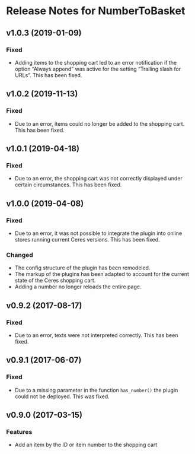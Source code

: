 # Release Notes for NumberToBasket

## v1.0.3 (2019-01-09)

### Fixed

- Adding items to the shopping cart led to an error notification if the option “Always append” was active for the setting “Trailing slash for URLs”. This has been fixed.

## v1.0.2 (2019-11-13)

### Fixed

- Due to an error, items could no longer be added to the shopping cart. This has been fixed.

## v1.0.1 (2019-04-18)

### Fixed

- Due to an error, the shopping cart was not correctly displayed under certain circumstances. This has been fixed.

## v1.0.0 (2019-04-08)

### Fixed

- Due to an error, it was not possible to integrate the plugin into online stores running current Ceres versions. This has been fixed.

### Changed

- The config structure of the plugin has been remodeled.
- The markup of the plugins has been adapted to account for the current state of the Ceres shopping cart.
- Adding a number no longer reloads the entire page.

## v0.9.2 (2017-08-17)

### Fixed

- Due to an error, texts were not interpreted correctly. This has been fixed.

## v0.9.1 (2017-06-07)

### Fixed

- Due to a missing parameter in the function `has_number()` the plugin could not be deployed. This was fixed.

## v0.9.0 (2017-03-15)

### Features

- Add an item by the ID or item number to the shopping cart
